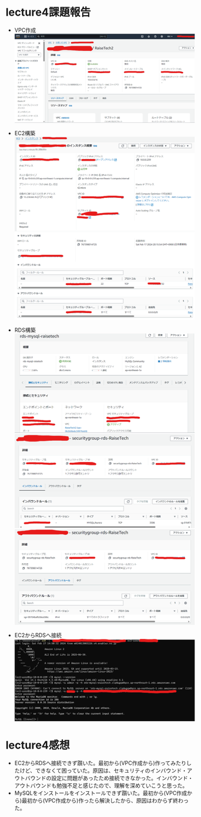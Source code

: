 # lecture4課題報告

- VPC作成
![VPC作成.png](lecture4/VPC作成.png)

- EC2構築
![EC2作成.png](lecture4/EC2作成.png)
![EC2セキュリティ.png](lecture4/EC2セキュリティ.png)

- RDS構築
![RDS構築.png](lecture4/RDS構築.png)
![RDSセキュリティ-インバウンド.png](lecture4/RDSセキュリティ-インバウンド.png)
![RDSセキュリティ-アウトバウンド.png](lecture4/RDSセキュリティ-アウトバウンド.png)

- EC2からRDSへ接続
![EC2からRDSへ接続.png](lecture4/EC2からRDSへ接続.png)

# lecture4感想
- EC2からRDSへ接続できず躓いた。最初から(VPC作成から)作ってみたりしたけど、できなくて困っていた。原因は、セキュリティのインバウンド・アウトバウンドの設定に問題があったため接続できなかった。インバウンド・アウトバウンドも勉強不足と感じたので、理解を深めていこうと思った。
- MySQLをインストールをインストールできず躓いた。最初から(VPC作成から)最初から(VPC作成から)作ったら解決したから、原因はわからず終わった。
